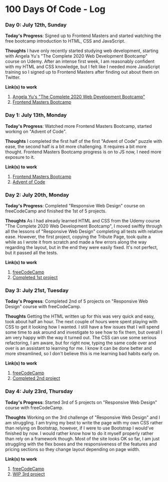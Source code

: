 # 100 Days Of Code - Log

### Day 0: July 12th, Sunday

**Today's Progress**: Signed up to Frontend Masters and started watching the free bootcamp introduction to HTML, CSS and JavaScript.

**Thoughts** I have only recently started studying web development, starting with Angela Yu's "The Complete 2020 Web Development Bootcamp" course on Udemy.  After an intense first week, I am reasonably confident with my HTML and CSS knowledge, but I felt like I needed more JavaScript training so I signed up to Frontend Masters after finding out about them on Twitter.

**Link(s) to work**
1. [Angela Yu's "The Complete 2020 Web Development Bootcamp"](https://www.udemy.com/course/the-complete-web-development-bootcamp/)
2. [Frontend Masters Bootcamp](https://frontendmasters.com/bootcamp/)

### Day 1: July 13th, Monday

**Today's Progress**: Watched more Frontend Masters Bootcamp, started working on "Advent of Code".

**Thoughts** I completed the first half of the first "Advent of Code" puzzle with ease, the second half is a bit more challenging.  It requires a bit more thought.  Frontend Masters Bootcamp progress is on to JS now, I need more exposure to it.

**Link(s) to work**
1. [Frontend Masters Bootcamp](https://frontendmasters.com/bootcamp/)
2. [Advent of Code](https://adventofcode.com/)

### Day 2: July 20th, Monday

**Today's Progress**: Completed "Responsive Web Design" course on freeCodeCamp and finished the 1st of 5 projects.

**Thoughts** As I had already learned HTML and CSS from the Udemy course "The Complete 2020 Web Development Bootcamp", I moved swiftly through all the lessons of "Responsive Web Design" completing all tests with relative ease. However, the first project, copying the Tribute Page, took quite a while as I wrote it from scratch and made a few errors along the way regarding the layout, but in the end they were easily fixed. It's not perfect, but it passed all the tests.

**Link(s) to work**
1. [freeCodeCamp](https://www.freecodecamp.org/)
2. [Completed 1st project](https://codepen.io/Seventy9/pen/NWxejbW)

### Day 3: July 21st, Tuesday

**Today's Progress**: Completed 2nd of 5 projects on "Responsive Web Design" course with freeCodeCamp.

**Thoughts** Getting the HTML written up for this was very quick and easy, took about half an hour. The next couple of hours were spent playing with CSS to get it looking how I wanted. I still have a few issues that I will spend some time to ask around and investigate to see how to fix them, but overall I am very happy with the way it turned out. The CSS can use some serious refactoring, I am aware, but for right now, typing the same code over and over is an assistant to learning for me. I know it can be done better and more streamlined, so I don't believe this is me learning bad habits early on.

**Link(s) to work**
1. [freeCodeCamp](https://www.freecodecamp.org/)
2. [Completed 2nd project](https://seventy9.github.io/fcc-rwd-2/)

### Day 4: July 23rd, Thursday

**Today's Progress**: Started 3rd of 5 projects on "Responsive Web Design" course with freeCodeCamp.

**Thoughts** Working on the 3rd challenge of "Responsive Web Design" and I am struggling. I am trying my best to write the page with my own CSS rather than relying on Bootstrap, however, if I were to use Bootstrap I would've finished by now. I would rather know how to do it myself properly rather than rely on a framework though. Most of the site looks OK so far, I am just struggling with the flex boxes and the responsiveness of the features and pricing sections so they change layout depending on page width.

**Link(s) to work**
1. [freeCodeCamp](https://www.freecodecamp.org/)
2. [WIP 3rd project](https://seventy9.github.io/fcc-rwd-3/)
